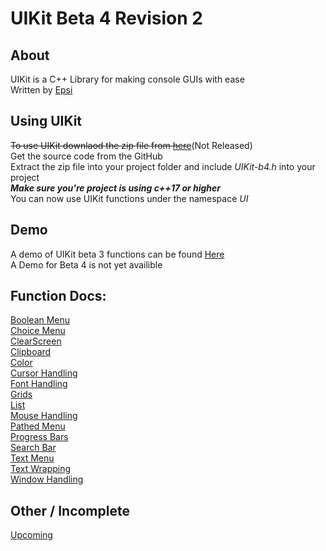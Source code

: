 # UIKit Beta 4 Revision 2

## About
UIKit is a C++ Library for making console GUIs with ease<br>
Written by [Epsi](https://twitter.com/EpsilonRho)

## Using UIKit
~~To use UIKit downlaod the zip file from [here](https://github.com/EpsiRho/UIKit/releases/tag/UIKit-b3.6)~~(Not Released)<br>
Get the source code from the GitHub<br>
Extract the zip file into your project folder and include *UIKit-b4.h* into your project<br>
***Make sure you're project is using c++17 or higher***<br>
You can now use UIKit functions under the namespace *UI*

## Demo
A demo of UIKit beta 3 functions can be found [Here](https://github.com/EpsiRho/UIKit/releases/tag/b3-Demo)<br>
A Demo for Beta 4 is not yet availible

## Function Docs:
[Boolean Menu](BoolMenu)<br>
[Choice Menu](ChoiceMenu)<br>
[ClearScreen](ClearScreen)<br>
[Clipboard](Clipboard)<br>
[Color](ColorText)<br>
[Cursor Handling](Cursor)<br>
[Font Handling](Font)<br>
[Grids](Grid)<br>
[List](List)<br>
[Mouse Handling](Mouse)<br>
[Pathed Menu](PathMenu)<br>
[Progress Bars](Progress)<br>
[Search Bar](Search)<br>
[Text Menu](TextMenu)<br>
[Text Wrapping](TextWrap)<br>
[Window Handling](Window)<br>

## Other / Incomplete
[Upcoming](Upcoming)<br>